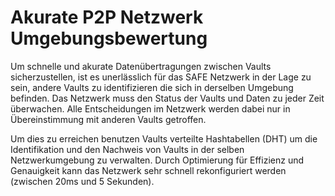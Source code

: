 # Akurate P2P Netzwerk Umgebungsbewertung

Um schnelle und akurate Datenübertragungen zwischen Vaults sicherzustellen, ist es unerlässlich für das SAFE Netzwerk in der Lage zu sein, andere Vaults zu identifizieren die sich in derselben Umgebung befinden. Das Netzwerk muss den Status der Vaults und Daten zu jeder Zeit überwachen. Alle Entscheidungen im Netzwerk werden dabei nur in Übereinstimmung mit anderen Vaults getroffen.

Um dies zu erreichen benutzen Vaults verteilte Hashtabellen (DHT) um die Identifikation und den Nachweis von Vaults in der selben Netzwerkumgebung zu verwalten. Durch Optimierung für Effizienz und Genauigkeit kann das Netzwerk sehr schnell rekonfiguriert werden (zwischen 20ms und 5 Sekunden).
